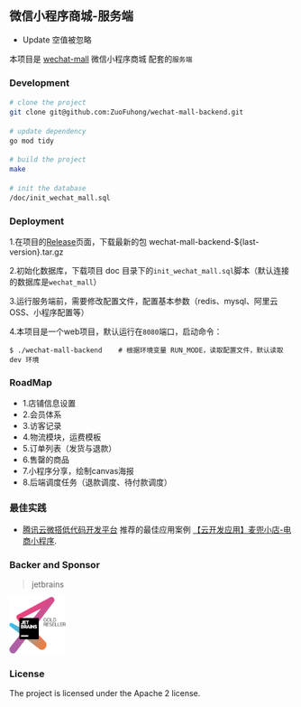 ## 微信小程序商城-服务端

- Update 空值被忽略

本项目是 [wechat-mall](https://github.com/ZuoFuhong/wechat-mall-miniapp) 微信小程序商城 配套的`服务端`

### Development

```sh
# clone the project
git clone git@github.com:ZuoFuhong/wechat-mall-backend.git

# update dependency
go mod tidy

# build the project
make

# init the database
/doc/init_wechat_mall.sql
```

### Deployment

1.在项目的[Release](https://github.com/ZuoFuhong/wechat-mall-backend/releases)页面，下载最新的包 wechat-mall-backend-${last-version}.tar.gz

2.初始化数据库，下载项目 doc 目录下的`init_wechat_mall.sql`脚本（默认连接的数据库是`wechat_mall`）

3.运行服务端前，需要修改配置文件，配置基本参数（redis、mysql、阿里云OSS、小程序配置等）

4.本项目是一个web项目，默认运行在`8080`端口，启动命令：

```
$ ./wechat-mall-backend    # 根据环境变量 RUN_MODE，读取配置文件，默认读取 dev 环境 
```


### RoadMap

- 1.店铺信息设置
- 2.会员体系
- 3.访客记录
- 4.物流模块，运费模板
- 5.订单列表（发货与退款）
- 6.售罄的商品
- 7.小程序分享，绘制canvas海报
- 8.后端调度任务（退款调度、待付款调度）

### 最佳实践

- [腾讯云微搭低代码开发平台](https://cloud.tencent.com/product/weda) 推荐的最佳应用案例 [【云开发应用】麦兜小店-电商小程序](https://github.com/WeDaHub/incubator-mcdull-mall).

### Backer and Sponsor
> jetbrains

<a href="https://www.jetbrains.com/?from=ZuoFuhong/bulb" target="_blank">
<img src="https://github.com/ZuoFuhong/bulb/blob/master/doc/jetbrains-gold-reseller.svg" width="100px" height="100px">
</a>

### License

The project is licensed under the Apache 2 license.
